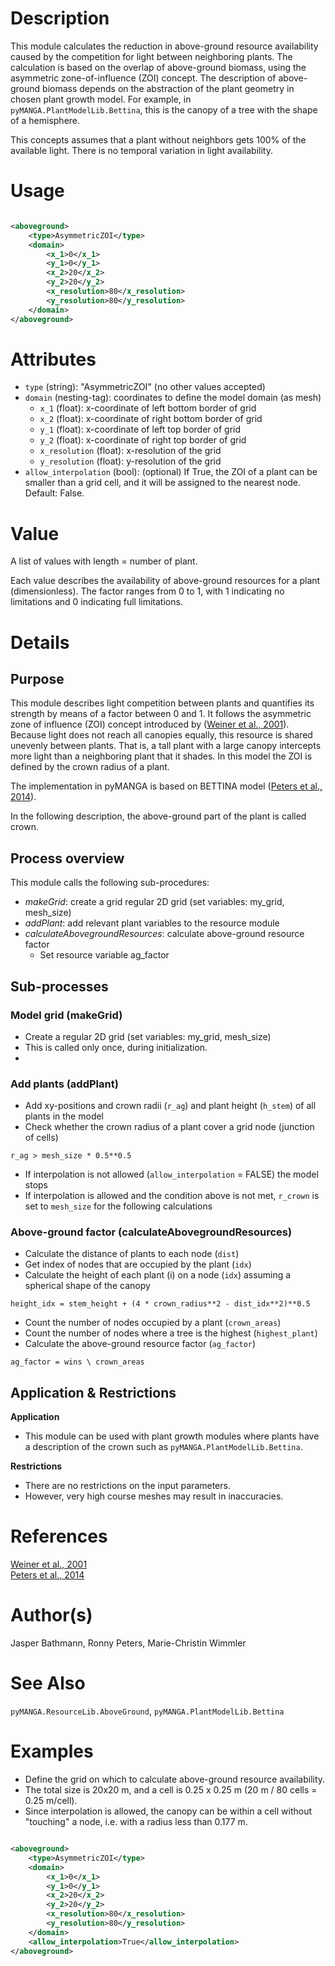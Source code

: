 # Description

This module calculates the reduction in above-ground resource availability caused by the competition for light between neighboring plants.
The calculation is based on the overlap of above-ground biomass, using the asymmetric zone-of-influence (ZOI) concept.
The description of above-ground biomass depends on the abstraction of the plant geometry in chosen plant growth model.
For example, in `pyMANGA.PlantModelLib.Bettina`, this is the canopy of a tree with the shape of a hemisphere.

This concepts assumes that a plant without neighbors gets 100% of the available light.
There is no temporal variation in light availability.

# Usage

```xml

<aboveground>
    <type>AsymmetricZOI</type>
    <domain>
        <x_1>0</x_1>
        <y_1>0</y_1>
        <x_2>20</x_2>
        <y_2>20</y_2>
        <x_resolution>80</x_resolution>
        <y_resolution>80</y_resolution>
    </domain>
</aboveground>
```

# Attributes

- ``type`` (string): "AsymmetricZOI" (no other values accepted)
- ``domain`` (nesting-tag): coordinates to define the model domain (as mesh)
    - ``x_1`` (float): x-coordinate of left bottom border of grid
    - ``x_2`` (float): x-coordinate of right bottom border of grid
    - ``y_1`` (float): x-coordinate of left top border of grid
    - ``y_2`` (float): x-coordinate of right top border of grid
    - ``x_resolution`` (float): x-resolution of the grid
    - ``y_resolution`` (float): y-resolution of the grid
- ``allow_interpolation`` (bool): (optional) If True, the ZOI of a plant can be smaller than a grid cell, and it will be
  assigned to the nearest node. Default: False.

# Value

A list of values with length = number of plant.

Each value describes the availability of above-ground resources for a plant (dimensionless).
The factor ranges from 0 to 1, with 1 indicating no limitations and 0 indicating full limitations.

# Details

## Purpose

This module describes light competition between plants and quantifies its strength by means of a factor between 0 and 1.
It follows the asymmetric zone of influence (ZOI) concept introduced
by (<a href="https://doi.org/10.1086/321988" target="_blank">Weiner et al., 2001</a>). Because light does not reach all
canopies equally, this resource is shared unevenly between plants. That is, a tall plant with a large canopy intercepts
more light than a neighboring plant that it shades.
In this model the ZOI is defined by the crown radius of a plant.

The implementation in pyMANGA is based on BETTINA model (<a href="https://doi.org/10.1016/j.ecolmodel.2014.04.001" target="_blank">Peters et al., 2014</a>).

In the following description, the above-ground part of the plant is called crown.

## Process overview

This module calls the following sub-procedures:

- *makeGrid*: create a grid regular 2D grid (set variables: my_grid, mesh_size)
- *addPlant*: add relevant plant variables to the resource module
- *calculateAbovegroundResources*: calculate above-ground resource factor
  - Set resource variable ag_factor

## Sub-processes
### Model grid (makeGrid)

- Create a regular 2D grid (set variables: my_grid, mesh_size)
- This is called only once, during initialization.
- 
### Add plants (addPlant)

- Add xy-positions and crown radii (``r_ag``) and plant height (``h_stem``) of all plants in the model
- Check whether the crown radius of a plant cover a grid node (junction of cells)
```
r_ag > mesh_size * 0.5**0.5
```
  - If interpolation is not allowed (``allow_interpolation`` = FALSE) the model stops
  - If interpolation is allowed and the condition above is not met, ``r_crown`` is set to ``mesh_size`` for the following calculations

### Above-ground factor (calculateAbovegroundResources)

- Calculate the distance of plants to each node (``dist``)
- Get index of nodes that are occupied by the plant (``idx``)	
- Calculate the height of each plant (i) on a node (``idx``) assuming a spherical shape of the canopy	
````
height_idx = stem_height + (4 * crown_radius**2 - dist_idx**2)**0.5
````

- Count the number of nodes occupied by a plant (``crown_areas``) 
- Count the number of nodes where a tree is the highest (``highest_plant``) 
- Calculate the above-ground resource factor (``ag_factor``) 
````
ag_factor = wins \ crown_areas
````


## Application & Restrictions

**Application**

- This module can be used with plant growth modules where plants have a description of the crown such as `pyMANGA.PlantModelLib.Bettina`.

**Restrictions**

- There are no restrictions on the input parameters. 
- However, very high course meshes may result in inaccuracies.

# References

<a href="https://doi.org/10.1086/321988" target="_blank">Weiner et al., 2001</a>  
<a href="https://doi.org/10.1016/j.ecolmodel.2014.04.001" target="_blank">Peters et al., 2014</a>


# Author(s)

Jasper Bathmann, Ronny Peters, Marie-Christin Wimmler

# See Also


`pyMANGA.ResourceLib.AboveGround`, `pyMANGA.PlantModelLib.Bettina`


# Examples

- Define the grid on which to calculate above-ground resource availability.
- The total size is 20x20 m, and a cell is 0.25 x 0.25 m (20 m / 80 cells = 0.25 m/cell).
- Since interpolation is allowed, the canopy can be within a cell without "touching" a node, i.e. with a radius less than 0.177 m. 

```xml

<aboveground>
    <type>AsymmetricZOI</type>
    <domain>
        <x_1>0</x_1>
        <y_1>0</y_1>
        <x_2>20</x_2>
        <y_2>20</y_2>
        <x_resolution>80</x_resolution>
        <y_resolution>80</y_resolution>
    </domain>
    <allow_interpolation>True</allow_interpolation>
</aboveground>
```
